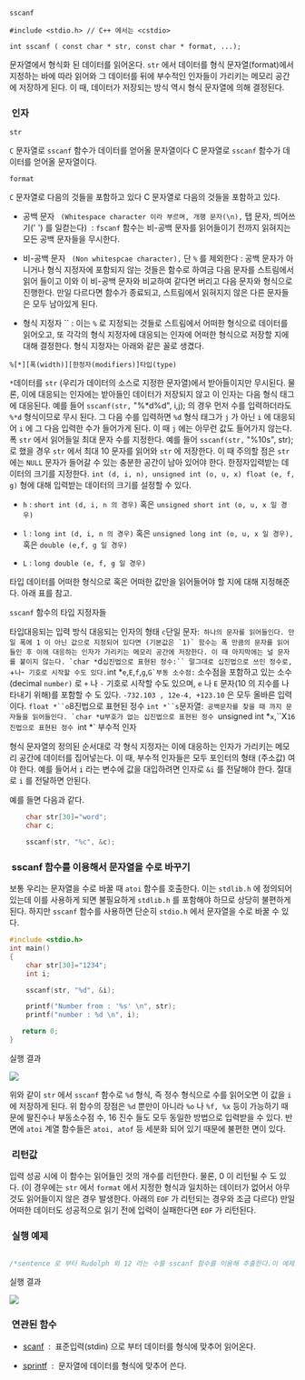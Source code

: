 

`sscanf`



```info
#include <stdio.h> // C++ 에서는 <cstdio>

int sscanf ( const char * str, const char * format, ...);
```


문자열에서 형식화 된 데이터를 읽어온다.
`str` 에서 데이터를 형식 문자열(format)에서 지정하는 바에 따라 읽어와 그 데이터를 뒤에 부수적인 인자들이 가리키는 메모리 공간에 저장하게 된다. 이 때, 데이터가 저장되는 방식 역시 형식 문자열에 의해 결정된다.



###  인자




`str`

`C` 문자열로 `sscanf` 함수가 데이터를 얻어올 문자열이다 C 문자열로 `sscanf` 함수가 데이터를 얻어올 문자열이다.

`format`

`C` 문자열로 다음의 것들을 포함하고 있다 C 문자열로 다음의 것들을 포함하고 있다.

* 공백 문자
` (Whitespace character 이라 부르며, 개행 문자(\n),` 탭 문자, 띄어쓰기(' ') 를 일컫는다)  : `fscanf` 함수는 비-공백 문자를 읽어들이기 전까지 읽혀지는 모든 공백 문자들을 무시한다.

* 비-공백 문자
` (Non whitespcae character),` 단 `%` 를 제외한다 : 공백 문자가 아니거나 형식 지정자에 포함되지 않는 것들은 함수로 하여금 다음 문자를 스트림에서 읽어 들이고 이와 이 비-공백 문자와 비교하여 같다면 버리고 다음 문자와 형식으로 진행한다. 만일 다르다면 함수가 종료되고, 스트림에서 읽혀지지 않은 다른 문자들은 모두 남아있게 된다.

* 형식 지정자
`` : 이는 `%` 로 지정되는 것들로 스트림에서 어떠한 형식으로 데이터를 읽어오고, 또 각각의 형식 지정자에 대응되는 인자에 어떠한 형식으로 저장할 지에 대해 결정한다. 형식 지정자는 아래와 같은 꼴로 생겼다.


```info
%[*][폭(width)][한정자(modifiers)]타입(type)
```

`*`데이터를 `str` (우리가 데이터의 소스로 지정한 문자열)에서 받아들이지만 무시된다. 물론, 이에 대응되는 인자에는 받아들인 데이터가 저장되지 않고 이 인자는 다음 형식 태그에 대응된다.
예를 들어 `sscanf(str,` "%*d%d", i,j); 의 경우 먼저 수를 입력하더라도 `%*d` 형식이므로 무시 된다. 그 다음 수를 입력하면 `%d` 형식 태그가 `j` 가 아닌 `i` 에 대응되어 `i` 에 그 다음 입력한 수가 들어가게 된다. 이 때 `j` 에는 아무런 값도 들어가지 않는다.
폭
`str` 에서 읽어들일 최대 문자 수를 지정한다.
예를 들어 `sscanf(str,` "%10s", str); 로 했을 경우 `str` 에서 최대 10 문자를 읽어와 `str` 에 저장한다. 이 때 주의할 점은 `str` 에는 `NULL` 문자가 들어갈 수 있는 충분한 공간이 남아 있어야 한다.
한정자입력받는 데이터의 크기를 지정한다. `int (d, i, n), unsigned int (o, u, x) float (e, f, g)` 형에 대해 입력받는 데이터의 크기를 설정할 수 있다.

* `h` : `short int (d, i, n 의 경우)` 혹은 `unsigned short int (o, u, x 일 경우)`

* `l` : `long int (d, i, n 의 경우)` 혹은 `unsigned long int (o, u, x 일 경우),` 혹은 `double (e,f, g 일 경우)`

* `L` : `long double (e, f, g 일 경우)`



타입
데이터를 어떠한 형식으로 혹은 어떠한 값만을 읽어들어야 할 지에 대해 지정해준다. 아래 표를 참고.


`sscanf` 함수의 타입 지정자들

타입대응되는 입력 방식
대응되는 인자의 형태
`c`단일 문자:`` 하나의 문자를 읽어들인다. 만일 폭에 1 이 아닌 값으로 지정되어 있다면 (기본값은 `1)` 함수는 폭 만큼의 문자를 읽어들인 후 이에 대응하는 인자가 가리키는 메모리 공간에 저장한다. 이 때 마지막에는 널 문자를 붙이지 않는다.
`char *``d`십진법으로 표현된 정수:`` 말그대로 십진법으로 쓰인 정수로, `+` 나 `-` 기호로 시작할 수도 있다.`int *``e``,``E``,``f``,``g``,``G`부동 소수점:`` 소수점을 포함하고 있는 소수(decimal `number)` 로 `+` 나 `-` 기호로 시작할 수도 있으며, `e` 나 `E` 문자(10 의 지수를 나타내기 위해)를 포함할 수 도 있다. `-732.103 , 12e-4, +123.10` 은 모두 올바른 입력이다.
`float *``o`8진법으로 표현된 정수
`int *``s`문자열:`` 공백문자를 찾을 때 까지 문자들을 읽어들인다.
`char *``u`부호가 없는 십진법으로 표현된 정수
`unsigned int *``x``,``X`16진법으로 표현된 정수
`int *`
부수적 인자

형식 문자열의 정의된 순서대로 각 형식 지정자는 이에 대응하는 인자가 가리키는 메모리 공간에 데이터를 집어넣는다. 이 때, 부수적 인자들은 모두 포인터의 형태 (주소값) 여야 한다. 예를 들어서 `i` 라는 변수에 값을 대입하려면 인자로 `&i` 를 전달해야 한다. 절대로 `i` 를 전달하면 안된다.

예를 들면 다음과 같다.

```cpp
    char str[30]="word";
    char c;

    sscanf(str, "%c", &c);
```




###  sscanf 함수를 이용해서 문자열을 수로 바꾸기




보통 우리는 문자열을 수로 바꿀 때 `atoi` 함수를 호출한다. 이는 `stdlib.h` 에 정의되어 있는데 이를 사용하게 되면 불필요하게 `stdlib.h` 를 포함해야 하므로 상당히 불편하게 된다. 하지만 `sscanf` 함수를 사용하면 단순히 `stdio.h` 에서 문자열을 수로 바꿀 수 있다.

```cpp
#include <stdio.h>
int main()
{
    char str[30]="1234";
    int i;

    sscanf(str, "%d", &i);

    printf("Number from : '%s' \n", str);
    printf("number : %d \n", i);

   return 0;
}

```

실행 결과


![](http://img1.daumcdn.net/thumb/R1920x0/?fname=http%3A%2F%2Fcfile4.uf.tistory.com%2Fimage%2F2019520D4B8290B942A3FF)

위와 같이 `str` 에서 `sscanf` 함수로 `%d` 형식, 즉 정수 형식으로 수를 읽어오면 이 값을 `i` 에 저장하게 된다.
위 함수의 장점은 `%d` 뿐만이 아니라 `%o` 나 `%f, %x` 등이 가능하기 때문에 팔진수나 부동소수점 수, 16 진수 들도 모두 동일한 방법으로 입력받을 수 있다. 반면에 `atoi` 계열 함수들은 `atoi, atof` 등 세분화 되어 있기 때문에 불편한 면이 있다.



###  리턴값




입력 성공 시에 이 함수는 읽어들인 것의 개수를 리턴한다. 물론, 0 이 리턴될 수 도 있다. (이 경우에는 `str` 에서 `format` 에서 지정한 형식과 일치하는 데이터가 없어서 아무것도 읽어들이지 않은 경우 발생한다. 아래의 `EOF` 가 리턴되는 경우와 조금 다르다)
만일 어떠한 데이터도 성공적으로 읽기 전에 입력이 실패한다면 `EOF` 가 리턴된다.



###  실행 예제




```cpp

/*sentence 로 부터 Rudolph 와 12 라는 수를 sscanf 함수를 이용해 추출한다.이 예제는 http://www.cplusplus.com/reference/clibrary/cstdio/sscanf/에서 가져왔습니다. */#include <stdio.h>int main (){    char sentence []="Rudolph is 12 years old";    char str [20];    int i;    sscanf (sentence,"%s %*s %d",str,&i);    printf ("%s -> %d\n",str,i);    return 0;}
```


실행 결과


![](http://img1.daumcdn.net/thumb/R1920x0/?fname=http%3A%2F%2Fcfile8.uf.tistory.com%2Fimage%2F166187534D209A7F15737F)




###  연관된 함수





*  [scanf](http://itguru.tistory.com/36)  :  표준입력(stdin) 으로 부터 데이터를 형식에 맞추어 읽어온다.

*  [sprintf](http://itguru.tistory.com/66)  :  문자열에 데이터를 형식에 맞추어 쓴다.






